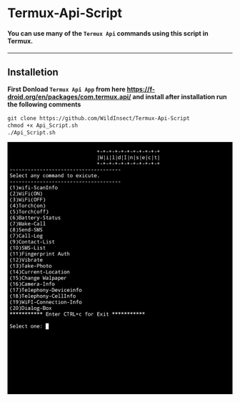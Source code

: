 # Termux-Api-Script
#### You can use many of the `Termux Api` commands using this script in Termux.
------
## Installetion
**First Donload `Termux Api App` from here https://f-droid.org/en/packages/com.termux.api/ and install after installation run the following comments**
```
git clone https://github.com/WildInsect/Termux-Api-Script
chmod +x Api_Script.sh
./Api_Script.sh
```
![screenshot](screenshot.jpg)
